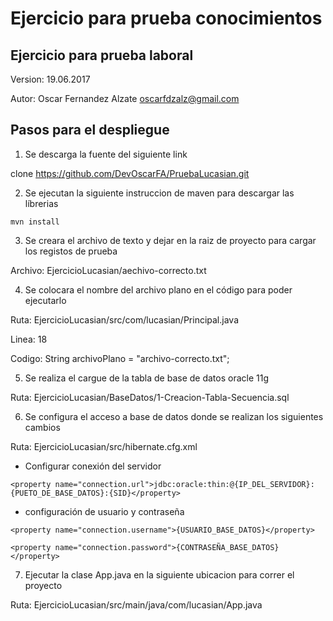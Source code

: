 # Ejercicio para prueba conocimientos

## Ejercicio para prueba laboral

Version: 19.06.2017

Autor: Oscar Fernandez Alzate <oscarfdzalz@gmail.com>

## Pasos para el despliegue

1. Se descarga la fuente del siguiente link

clone https://github.com/DevOscarFA/PruebaLucasian.git

2. Se ejecutan la siguiente instruccion de maven para descargar las líbrerias

```
mvn install
```

3.  Se creara el archivo de texto y dejar en la raiz de proyecto para cargar los registos de prueba

Archivo: EjercicioLucasian/aechivo-correcto.txt

4. Se colocara el nombre del archivo plano en el código para poder ejecutarlo

Ruta: EjercicioLucasian/src/com/lucasian/Principal.java

Linea: 18

Codigo: String archivoPlano = "archivo-correcto.txt";

5. Se realiza el cargue de la tabla de base de datos oracle 11g

Ruta: EjercicioLucasian/BaseDatos/1-Creacion-Tabla-Secuencia.sql

6. Se configura el acceso a base de datos donde se realizan los siguientes cambios

Ruta: EjercicioLucasian/src/hibernate.cfg.xml

* Configurar conexión del servidor
```
<property name="connection.url">jdbc:oracle:thin:@{IP_DEL_SERVIDOR}:{PUETO_DE_BASE_DATOS}:{SID}</property>
```

* configuración de usuario y contraseña
```
<property name="connection.username">{USUARIO_BASE_DATOS}</property>

<property name="connection.password">{CONTRASEÑA_BASE_DATOS}</property>
```
7. Ejecutar la clase App.java en la siguiente ubicacion para correr el proyecto

Ruta: EjercicioLucasian/src/main/java/com/lucasian/App.java

